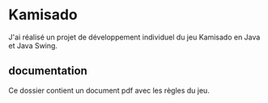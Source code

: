 
# Kamisado 

J'ai réalisé un projet de développement individuel du jeu Kamisado en Java et Java Swing.

## documentation
Ce dossier contient un document pdf avec les règles du jeu.
